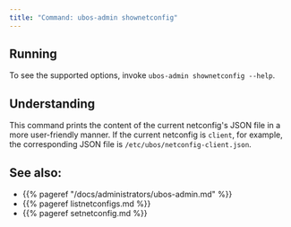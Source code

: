 ```yaml
---
title: "Command: ubos-admin shownetconfig"
---
```


## Running

To see the supported options, invoke ``ubos-admin shownetconfig --help``.

## Understanding

This command prints the content of the current netconfig's JSON file in a more
user-friendly manner. If the current netconfig is ``client``, for example, the
corresponding JSON file is ``/etc/ubos/netconfig-client.json``.

## See also:

* {{% pageref "/docs/administrators/ubos-admin.md" %}}
* {{% pageref listnetconfigs.md %}}
* {{% pageref setnetconfig.md %}}

